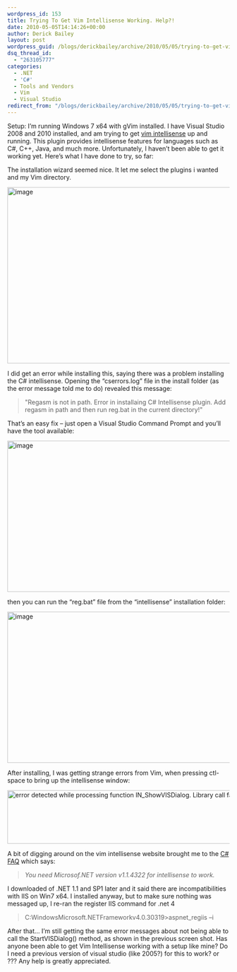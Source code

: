 ```yaml
---
wordpress_id: 153
title: Trying To Get Vim Intellisense Working. Help?!
date: 2010-05-05T14:14:26+00:00
author: Derick Bailey
layout: post
wordpress_guid: /blogs/derickbailey/archive/2010/05/05/trying-to-get-vim-intellisense-working-help.aspx
dsq_thread_id:
  - "263105777"
categories:
  - .NET
  - 'C#'
  - Tools and Vendors
  - Vim
  - Visual Studio
redirect_from: "/blogs/derickbailey/archive/2010/05/05/trying-to-get-vim-intellisense-working-help.aspx/"
---
```

Setup: I’m running Windows 7 x64 with gVim installed. I have Visual Studio 2008 and 2010 installed, and am trying to get [vim intellisense](http://insenvim.sourceforge.net/) up and running. This plugin provides intellisense features for languages such as C#, C++, Java, and much more. Unfortunately, I haven’t been able to get it working yet. Here’s what I have done to try, so far:

The installation wizard seemed nice. It let me select the plugins i wanted and my Vim directory.

 <img style="border-right-width: 0px;border-top-width: 0px;border-bottom-width: 0px;border-left-width: 0px" border="0" alt="image" src="http://lostechies.com/derickbailey/files/2011/03/image_1415F34F.png" width="513" height="399" />

I did get an error while installing this, saying there was a problem installing the C# intellisense. Opening the “cserrors.log” file in the install folder (as the error message told me to do) revealed this message:

> "Regasm is not in path. Error in installaing C# Intellisense plugin. Add regasm in path and then run reg.bat in the current directory!" 

That’s an easy fix – just open a Visual Studio Command Prompt and you’ll have the tool available:

 <img style="border-right-width: 0px;border-top-width: 0px;border-bottom-width: 0px;border-left-width: 0px" border="0" alt="image" src="http://lostechies.com/derickbailey/files/2011/03/image_1E6717AF.png" width="677" height="342" />

then you can run the “reg.bat” file from the “intellisense” installation folder:

 <img style="border-right-width: 0px;border-top-width: 0px;border-bottom-width: 0px;border-left-width: 0px" border="0" alt="image" src="http://lostechies.com/derickbailey/files/2011/03/image_368A820A.png" width="677" height="342" />

After installing, I was getting strange errors from Vim, when pressing ctl-space to bring up the intellisense window:

 <img style="border-right-width: 0px;border-top-width: 0px;border-bottom-width: 0px;border-left-width: 0px" border="0" alt="error detected while processing function IN_ShowVISDialog. Library call failed for StartVISDialog()" src="http://lostechies.com/derickbailey/files/2011/03/image_03BA7B96.png" width="844" height="121" />

A bit of digging around on the vim intellisense website brought me to the [C# FAQ](http://insenvim.sourceforge.net/plugin/cs/csft.html) which says:

> _You need Microsof.NET version v1.1.4322 for intellisense to work._

I downloaded of .NET 1.1 and SP1 later and it said there are incompatibilities with IIS on Win7 x64. I installed anyway, but to make sure nothing was messaged up, I re-ran the register IIS command for .net 4

> C:WindowsMicrosoft.NETFrameworkv4.0.30319>aspnet_regiis –i

After that… I’m still getting the same error messages about not being able to call the StartVISDialog() method, as shown in the previous screen shot. Has anyone been able to get Vim Intellisense working with a setup like mine? Do I need a previous version of visual studio (like 2005?) for this to work? or ??? Any help is greatly appreciated.